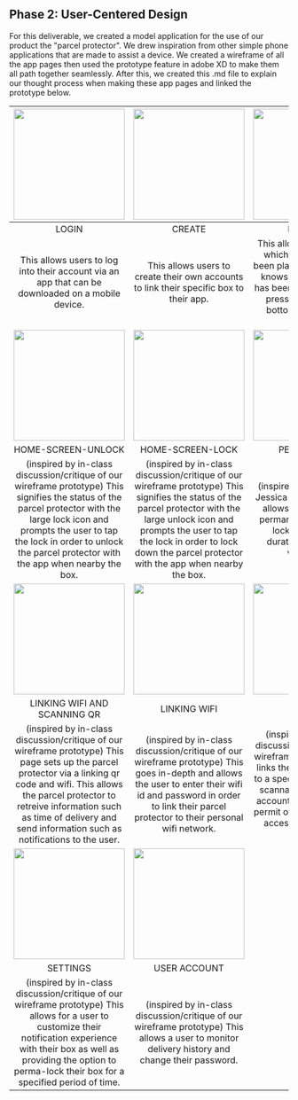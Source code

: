 ## Phase 2: User-Centered Design

For this deliverable, we created a model application for the use of our product the "parcel protector". We drew inspiration from other simple phone applications that are made to assist a device. We created a wireframe of all the app pages then used the prototype feature in adobe XD to make them all path together seamlessly. After this, we created this .md file to explain our thought process when making these app pages and linked the prototype below. 

|<img src="https://i.imgur.com/k09lJc2.png" width="200"> | <img src="https://i.imgur.com/41yVDhA.png" width="200"> | <img src="https://i.imgur.com/epSPRmO.png" width="200"> |
| :---: | :---: | :---: |
| LOGIN | CREATE | DELIVERY |
| This allows users to log into their account via an app that can be downloaded on a mobile device. | This allows users to create their own accounts to link their specific box to their app. | This allows a user to see which deliveries have been placed in their box. It knows when a delivery has been made due to the pressure plate at the bottom of the parcel protector. |
| <img src="https://i.imgur.com/a84lJD9.png" width="200"> |  <img src="https://i.imgur.com/Nx9mSWA.png" width="200"> |  <img src="https://i.imgur.com/64YWyoO.png" width="200"> |
| HOME-SCREEN-UNLOCK | HOME-SCREEN-LOCK | PERMA-LOCK |
| (inspired by in-class discussion/critique of our wireframe prototype) This signifies the status of the parcel protector with the large lock icon and prompts the user to tap the lock in order to unlock the parcel protector with the app when nearby the box. | (inspired by in-class discussion/critique of our wireframe prototype) This signifies the status of the parcel protector with the large unlock icon and prompts the user to tap the lock in order to lock down the parcel protector with the app when nearby the box. | (inspired by the persona Jessica Wroblewski) This allows for the users to permanently enable the lock for a desired duration. Perfect for vacations! |
| <img src="https://i.imgur.com/dOxsljv.png" width="200"> | <img src="https://i.imgur.com/toubNux.png" width="200"> | <img src="https://i.imgur.com/wxDaVlO.png" width="200"> |
| LINKING WIFI AND SCANNING QR | LINKING WIFI | SCAN QR | 
| (inspired by in-class discussion/critique of our wireframe prototype) This page sets up the parcel protector via a linking qr code and wifi. This allows the parcel protector to retreive information such as time of delivery and send information such as notifications to the user. | (inspired by in-class discussion/critique of our wireframe prototype) This goes in-depth and allows the user to enter their wifi id and password in order to link their parcel protector to their personal wifi network. | (inspired by in-class discussion/critique of our wireframe prototype) This links the parcel protector to a specific account via a scannable qr code. The account has the ability to permit other users to have access to their parcel protector. | 
| <img src="https://i.imgur.com/0TQUBLv.png" width="200"> | <img src="https://i.imgur.com/17Fc89J.png" width="200"> |
| SETTINGS | USER ACCOUNT | 
| (inspired by in-class discussion/critique of our wireframe prototype) This allows for a user to customize their notification experience with their box as well as providing the option to perma-lock their box for a specified period of time. | (inspired by in-class discussion/critique of our wireframe prototype) This allows a user to monitor delivery history and change their password. | |
